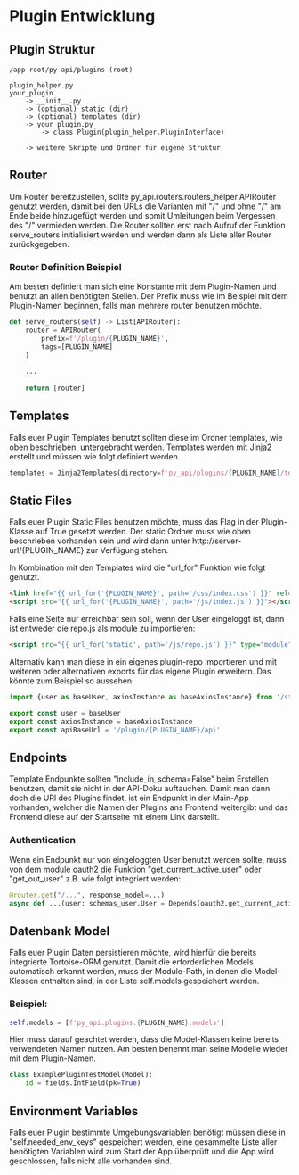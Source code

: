# Plugin Entwicklung

## Plugin Struktur
```
/app-root/py-api/plugins (root)

plugin_helper.py
your_plugin
    -> __init__.py
    -> (optional) static (dir)
    -> (optional) templates (dir)
    -> your_plugin.py
        -> class Plugin(plugin_helper.PluginInterface)
    
    -> weitere Skripte und Ordner für eigene Struktur 
```
## Router
Um Router bereitzustellen, sollte py_api.routers.routers_helper.APIRouter genutzt werden,
damit bei den URLs die Varianten mit "/" und ohne "/" am Ende beide hinzugefügt werden und somit
Umleitungen beim Vergessen des "/" vermieden werden. Die Router sollten erst nach Aufruf der Funktion serve_routers
initialisiert werden und werden dann als Liste aller Router zurückgegeben.

### Router Definition Beispiel
Am besten definiert man sich eine Konstante mit dem Plugin-Namen und benutzt an allen benötigten Stellen.
Der Prefix muss wie im Beispiel mit dem Plugin-Namen beginnen, falls man mehrere router benutzen möchte.
```python
def serve_routers(self) -> List[APIRouter]:
    router = APIRouter(
        prefix=f'/plugin/{PLUGIN_NAME}',
        tags=[PLUGIN_NAME]
    )
    
    ...
    
    return [router]
```

## Templates
Falls euer Plugin Templates benutzt sollten diese im Ordner templates, wie oben beschrieben, untergebracht werden.
Templates werden mit Jinja2 erstellt und müssen wie folgt definiert werden.
```python
templates = Jinja2Templates(directory=f'py_api/plugins/{PLUGIN_NAME}/templates')
```

## Static Files
Falls euer Plugin Static Files benutzen möchte, muss das Flag in der Plugin-Klasse auf True gesetzt werden.
Der static Ordner muss wie oben beschrieben vorhanden sein und wird dann unter http://server-url/{PLUGIN_NAME}
zur Verfügung stehen.

In Kombination mit den Templates wird die "url_for" Funktion wie folgt genutzt. 
```html
<link href="{{ url_for('{PLUGIN_NAME}', path='/css/index.css') }}" rel="stylesheet">
<script src="{{ url_for('{PLUGIN_NAME}', path='/js/index.js') }}"></script>
```

Falls eine Seite nur erreichbar sein soll, wenn der User eingeloggt ist, dann ist entweder die repo.js als module zu importieren:
```html
<script src="{{ url_for('static', path='/js/repo.js') }}" type="module"></script>
```

Alternativ kann man diese in ein eigenes plugin-repo importieren und mit weiteren oder alternativen exports für das eigene
Plugin erweitern. Das könnte zum Beispiel so aussehen:
```javascript
import {user as baseUser, axiosInstance as baseAxiosInstance} from '/static/js/repo.js'

export const user = baseUser
export const axiosInstance = baseAxiosInstance
export const apiBaseUrl = '/plugin/{PLUGIN_NAME}/api'
```

## Endpoints
Template Endpunkte sollten "include_in_schema=False" beim Erstellen benutzen, damit sie nicht in der API-Doku
auftauchen. Damit man dann doch die URl des Plugins findet, ist ein Endpunkt in der Main-App vorhanden, welcher
die Namen der Plugins ans Frontend weitergibt und das Frontend diese auf der Startseite mit einem Link darstellt.

### Authentication
Wenn ein Endpunkt nur von eingeloggten User benutzt werden sollte, muss von dem module oauth2
die Funktion "get_current_active_user" oder "get_out_user" z.B. wie folgt integriert werden:
```python
@router.get("/...", response_model=...)
async def ...(user: schemas_user.User = Depends(oauth2.get_current_active_user)):
```

## Datenbank Model
Falls euer Plugin Daten persistieren möchte, wird hierfür die bereits integrierte Tortoise-ORM genutzt.
Damit die erforderlichen Models automatisch erkannt werden, muss der Module-Path, in denen die Model-Klassen
enthalten sind, in der Liste self.models gespeichert werden.

### Beispiel:
```python
self.models = [f'py_api.plugins.{PLUGIN_NAME}.models']
```

Hier muss darauf geachtet werden, dass die Model-Klassen keine bereits verwendeten Namen nutzen.
Am besten benennt man seine Modelle wieder mit dem Plugin-Namen.
```python
class ExamplePluginTestModel(Model):
    id = fields.IntField(pk=True)
```

## Environment Variables
Falls euer Plugin bestimmte Umgebungsvariablen benötigt müssen diese in "self.needed_env_keys" gespeichert werden,
eine gesammelte Liste aller benötigten Variablen wird zum Start der App überprüft und die App wird geschlossen,
falls nicht alle vorhanden sind.